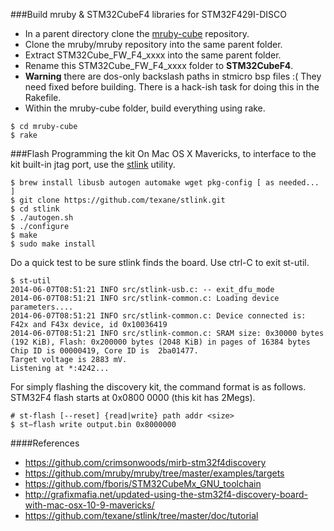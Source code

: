 ###Build mruby & STM32CubeF4 libraries for STM32F429I-DISCO
- In a parent directory clone the [mruby-cube](https://github.com/teachop/mruby-cube) repository.
- Clone the mruby/mruby repository into the same parent folder.
- Extract STM32Cube_FW_F4_xxxx into the same parent folder.
- Rename this STM32Cube_FW_F4_xxxx folder to **STM32CubeF4**.
- **Warning** there are dos-only backslash paths in stmicro bsp files :(  They need fixed before building.  There is a hack-ish task for doing this in the Rakefile.
- Within the mruby-cube folder, build everything using rake.
```
$ cd mruby-cube
$ rake
```

###Flash Programming the kit
On Mac OS X Mavericks, to interface to the kit built-in jtag port, use the [stlink](https://github.com/texane/stlink) utility.
```
$ brew install libusb autogen automake wget pkg-config [ as needed... ]
$ git clone https://github.com/texane/stlink.git
$ cd stlink
$ ./autogen.sh
$ ./configure
$ make
$ sudo make install
```

Do a quick test to be sure stlink finds the board.  Use ctrl-C to exit st-util.
```
$ st-util
2014-06-07T08:51:21 INFO src/stlink-usb.c: -- exit_dfu_mode
2014-06-07T08:51:21 INFO src/stlink-common.c: Loading device parameters....
2014-06-07T08:51:21 INFO src/stlink-common.c: Device connected is: F42x and F43x device, id 0x10036419
2014-06-07T08:51:21 INFO src/stlink-common.c: SRAM size: 0x30000 bytes (192 KiB), Flash: 0x200000 bytes (2048 KiB) in pages of 16384 bytes
Chip ID is 00000419, Core ID is  2ba01477.
Target voltage is 2883 mV.
Listening at *:4242...
```

For simply flashing the discovery kit, the command format is as follows.  STM32F4 flash starts at 0x0800 0000 (this kit has 2Megs).
```
# st-flash [--reset] {read|write} path addr <size>
$ st−flash write output.bin 0x8000000
```

####References
- https://github.com/crimsonwoods/mirb-stm32f4discovery
- https://github.com/mruby/mruby/tree/master/examples/targets
- https://github.com/fboris/STM32CubeMx_GNU_toolchain
- http://grafixmafia.net/updated-using-the-stm32f4-discovery-board-with-mac-osx-10-9-mavericks/
- https://github.com/texane/stlink/tree/master/doc/tutorial
